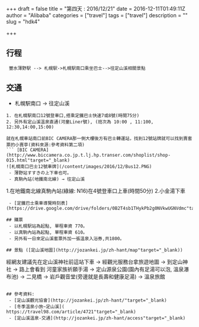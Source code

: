 +++
draft = false
title = "第四天 : 2016/12/21"
date = 2016-12-11T01:49:11Z
author = "Alibaba"
categories = ["travel"]
tags = ["travel"]
description = ""
slug = "hdk4"

+++

## 行程
```
 豐水薄野駅 --> 札幌駅->札幌駅南口乘坐巴士-->往定山溪相關景點
```
## 交通
 - 札幌駅南口 → 往定山溪
```
1. 在札幌駅南口12號登車口,搭乘定鐵巴士快速7或8號(時間75分)
2. 另外有定山溪溫泉直通(河童Liner號), (班次為 10:00 , 11:100, 12:30,14:00,15:00)
```
```
就在札幌車站南口前BIC CAMERA那一側大樓後方有巴士轉運站，找到12號站牌就可以找到賣套票的小賣亭(資料來源:參考資料第二項)
``` [BIC CAMERA](http://www.biccamera.co.jp.t.lj.hp.transer.com/shoplist/shop-015.html"target="_blank)
![札幌南口巴士12號車牌](/content/images/2016/12/Bus12.PNG)
 - 薄野站すすきの上下車也可。
 - 真駒內站(地鐵南北線) → 往定山溪
```
1.在地鐵南北線真駒內站(綠線: N16)在4號登車口上車(時間50分)
2.小金湯下車
```
 - [定鐵巴士乘車導覽時刻表](https://drive.google.com/drive/folders/0B2T4sb1THykPb2g0NVkwUGNVdmc"target="_blank)

## 購票
 - 以札幌駅站為起點, 單程車資 770。
 - 以真駒內站為起點, 單程車資 610。
 - 另外有一日來定山溪套票外加一張溫泉入浴券,共1800。

## 景點 ([定山溪地圖](http://jozankei.jp/zh-hant/map"target="_blank))
```
經網友建議先在定山溪神社前這站下車 →  經觀光服務台拿旅遊地圖 →  到定山神社 →  路上會看到 河童家族祈願手湯 →  定山源泉公園(園內有足湯可以泡, 溫泉瀑布池) →  二見橋 →  岩戶觀音堂(旁邊就是長壽和健康足湯) → 溫泉旅館
```

## 參考資料:
 - [定山溪觀光協會](http://jozankei.jp/zh-hant/"target="_blank)
 - [冬季溫泉小旅~定山溪]( https://travel98.com/article/4721"target="_blank)
 - [定山溪溫泉-交通](http://jozankei.jp/zh-hant/access"target="_blank)